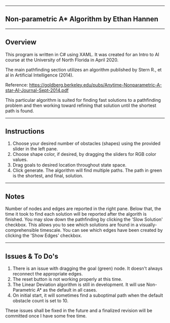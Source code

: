 ----------------
Non-parametric A* Algorithm by Ethan Hannen
----------------

----------------
Overview
----------------

This program is written in C# using XAML. It was created for an Intro to AI course at the University of North Florida in April 2020. 

The main pathfinding section utilizes an algorithm published by Stern R., et al in Artificial Intelligence (2014).

Reference: https://goldberg.berkeley.edu/pubs/Anytime-Nonparametric-A-star-AI-Journal-Sept-2014.pdf

This particular algorithm is suited for finding fast solutions to a pathfinding problem and then working toward refining that solution until the shortest path is found.

----------------
Instructions
----------------

1. Choose your desired number of obstacles (shapes) using the provided slider in the left pane.
2. Choose shape color, if desired, by dragging the sliders for RGB color values.
3. Drag goals to desired location throughout state space.
4. Click generate. The algorithm will find multiple paths. The path in green is the shortest, and final, solution.

----------------
Notes
----------------

Number of nodes and edges are reported in the right pane.
Below that, the time it took to find each solution will be reported after the algorith is finished.
You may slow down the pathfinding by clicking the 'Slow Solution' checkbox. This allows you to see which solutions are found in a visually-comprehensible timescale.
You can see which edges have been created by clicking the 'Show Edges' checkbox.

----------------
Issues & To Do's
----------------

1. There is an issue with dragging the goal (green) node. It doesn't always reconnect the appropriate edges.
2. The reset button is not working properly at this time.
3. The Linear Deviation algorithm is still in development. It will use Non-Parametric A* as the default in all cases.
4. On initial start, it will sometimes find a suboptimal path when the default obstacle count is set to 10. 

These issues shall be fixed in the future and a finalized revision will be committed once I have some free time.

